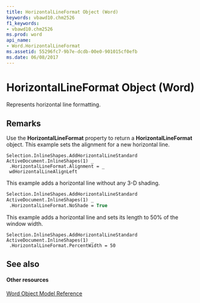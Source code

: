 ```yaml
---
title: HorizontalLineFormat Object (Word)
keywords: vbawd10.chm2526
f1_keywords:
- vbawd10.chm2526
ms.prod: word
api_name:
- Word.HorizontalLineFormat
ms.assetid: 55296fc7-9b7e-dcdb-00e0-901015cf0efb
ms.date: 06/08/2017
---
```



# HorizontalLineFormat Object (Word)

Represents horizontal line formatting.


## Remarks

Use the  **HorizontalLineFormat** property to return a **HorizontalLineFormat** object. This example sets the alignment for a new horizontal line.


```
Selection.InlineShapes.AddHorizontalLineStandard 
ActiveDocument.InlineShapes(1) _ 
 .HorizontalLineFormat.Alignment = _ 
 wdHorizontalLineAlignLeft
```

This example adds a horizontal line without any 3-D shading.




```vb
Selection.InlineShapes.AddHorizontalLineStandard 
ActiveDocument.InlineShapes(1) _ 
 .HorizontalLineFormat.NoShade = True
```

This example adds a horizontal line and sets its length to 50% of the window width.




```
Selection.InlineShapes.AddHorizontalLineStandard 
ActiveDocument.InlineShapes(1) _ 
 .HorizontalLineFormat.PercentWidth = 50
```


## See also


#### Other resources


[Word Object Model Reference](http://msdn.microsoft.com/library/be452561-b436-bb9b-6f94-3faa9a74a6fd%28Office.15%29.aspx)


